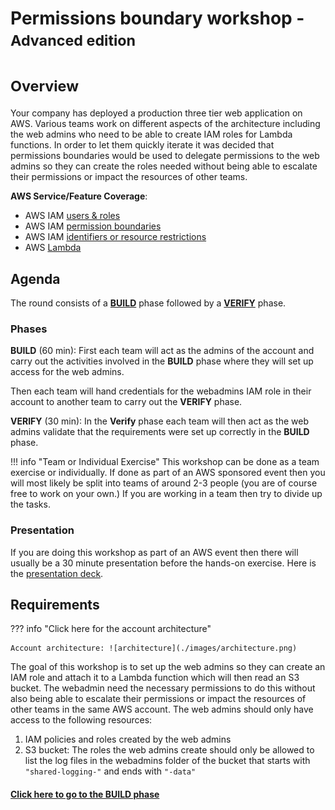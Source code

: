 # Permissions boundary workshop -<small> Advanced edition </small>
# <small> Overview </small>

Your company has deployed a production three tier web application on AWS. Various teams work on different aspects of the architecture including the web admins who need to be able to create IAM roles for Lambda functions. In order to let them quickly iterate it was decided that permissions boundaries would be used to delegate permissions to the web admins so they can create the roles needed without being able to escalate their permissions or impact the resources of other teams. 

**AWS Service/Feature Coverage**: 

* AWS IAM [users & roles](https://docs.aws.amazon.com/IAM/latest/UserGuide/id.html)
* AWS IAM [permission boundaries](https://docs.aws.amazon.com/IAM/latest/UserGuide/access_policies_boundaries.html) 
* AWS IAM [identifiers or resource restrictions](https://docs.aws.amazon.com/IAM/latest/UserGuide/reference_identifiers.html)
* AWS [Lambda](https://docs.aws.amazon.com/lambda/latest/dg/welcome.html)
 
## Agenda

The round consists of a [**BUILD**](./build.md) phase followed by a [**VERIFY**](./verify.md) phase. 

### Phases 
**BUILD** (60 min): First each team will act as the admins of the account and carry out the activities involved in the **BUILD** phase where they will set up access for the web admins. 

Then each team will hand credentials for the webadmins IAM role in their account to another team to carry out the **VERIFY** phase. 

**VERIFY** (30 min): In the **Verify** phase each team will then act as the web admins validate that the requirements were set up correctly in the **BUILD** phase.

!!! info "Team or Individual Exercise"
	This workshop can be done as a team exercise or individually. If done as part of an AWS sponsored event then you will most likely be split into teams of around 2-3 people (you are of course free to work on your own.) If you are working in a team then try to divide up the tasks. 

### Presentation

If you are doing this workshop as part of an AWS event then there will usually be a 30 minute presentation before the hands-on exercise. Here is the [presentation deck](./presentation.pdf).

## Requirements

??? info "Click here for the account architecture"

	Account architecture: ![architecture](./images/architecture.png)

The goal of this workshop is to set up the web admins so they can create an IAM role and attach it to a Lambda function which will then read an S3 bucket. The webadmin need the necessary permissions to do this without also being able to escalate their permissions or impact the resources of other teams in the same AWS account. The web admins should only have access to the following resources:

1. IAM policies and roles created by the web admins 
2. S3 bucket: The roles the web admins create should only be allowed to list the log files in the webadmins folder of the bucket that starts with `"shared-logging-"` and ends with `"-data"`

#### [Click here to go to the BUILD phase](./build.md)